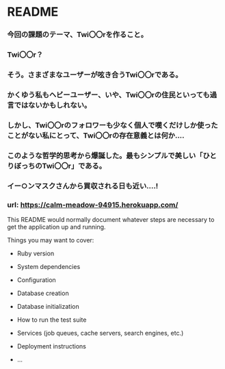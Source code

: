 # README

### 今回の課題のテーマ、Twi〇〇rを作ること。
### Twi〇〇r？
### そう。さまざまなユーザーが呟き合うTwi〇〇rである。
### かくゆう私もヘビーユーザー、いや、Twi〇〇rの住民といっても過言ではないかもしれない。
### しかし、Twi〇〇rのフォロワーも少なく個人で嘆くだけしか使ったことがない私にとって、Twi〇〇rの存在意義とは何か....
### このような哲学的思考から爆誕した。最もシンプルで美しい「ひとりぼっちのTwi〇〇r」である。
### イー○ンマスクさんから買収される日も近い....!
### url: https://calm-meadow-94915.herokuapp.com/


This README would normally document whatever steps are necessary to get the
application up and running.

Things you may want to cover:

* Ruby version

* System dependencies

* Configuration

* Database creation

* Database initialization

* How to run the test suite

* Services (job queues, cache servers, search engines, etc.)

* Deployment instructions

* ...
